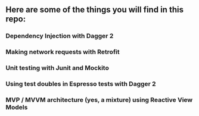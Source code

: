 ## Here are some of the things you will find in this repo:

### Dependency Injection with Dagger 2
### Making network requests with Retrofit
### Unit testing with Junit and Mockito
### Using test doubles in Espresso tests with Dagger 2
### MVP / MVVM architecture (yes, a mixture) using Reactive View Models
